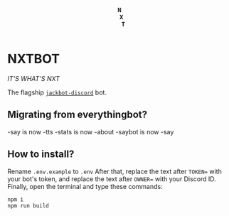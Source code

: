 <div style="text-align: center">
<pre style="display: inline-block; font-weight: bold; text-align: center;">
N
 X
  T
</pre>
</div>

# NXTBOT

*IT'S WHAT'S NXT*

The flagship [`jackbot-discord`](https://npm.im/jackbot-discord) bot.

## Migrating from everythingbot?

-say is now -tts
-stats is now -about
-saybot is now -say

## How to install?

Rename `.env.example` to `.env`
After that, replace the text after `TOKEN=` with your bot's token, and replace the text after `OWNER=` with your Discord ID.
Finally, open the terminal and type these commands:

```bash
npm i
npm run build
```
